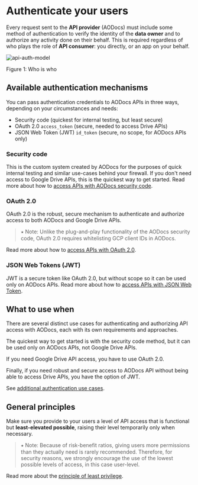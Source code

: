 # Authenticate your users

Every request sent to the **API provider** (AODocs) must include some method of authentication to verify the identity of the **data owner** and to authorize any activity done on their behalf. This is required regardless of who plays the role of **API consumer**: you directly, or an app on your behalf.

![api-auth-model](/img/api-relationship2.png)

Figure 1: Who is who

## Available authentication mechanisms

You can pass authentication credentials to AODocs APIs in three ways, depending on your circumstances and needs:

*   Security code (quickest for internal testing, but least secure)
*   OAuth 2.0 `access_token` (secure, needed to access Drive APIs)
*   JSON Web Token (JWT) `id_token` (secure, no scope, for AODocs APIs only)



### Security code

This is the custom system created by AODocs for the purposes of quick internal testing and similar use-cases behind your firewall.  If you don't need access to Google Drive APIs, this is the quickest way to get started.  Read more about how to [access APIs with AODocs security code](https://drive.google.com/a/altirnao.com/open?id=1IL9vuBYtJGCqQmX4Ry-PqRrzjTM6QcjUpD7byNFXfJA).

### OAuth 2.0

OAuth 2.0 is the robust, secure mechanism to authenticate and authorize access to both AODocs and Google Drive APIs.

> ⭑   Note: Unlike the plug-and-play functionality of the AODocs security code, OAuth 2.0 requires whitelisting GCP client IDs in AODocs.


Read more about how to [access APIs with OAuth 2.0](https://drive.google.com/a/altirnao.com/open?id=1S_5P0cfM387X996bAGOnnjO1z48IWysp-PbDCqB3vhc).

### JSON Web Tokens (JWT)

JWT is a secure token like OAuth 2.0, but without scope so it can be used only on AODocs APIs.  Read more about how to [access APIs with JSON Web Token](https://drive.google.com/a/altirnao.com/open?id=1K0yXBQwTBMm5FEwJotwFkjzc-moD2h-BwzfxlN3YOkk).

## What to use when

There are several distinct use cases for authenticating and authorizing API access with AODocs, each with its own requirements and approaches.

The quickest way to get started is with the security code method, but it can be used only on AODocs APIs, not Google Drive APIs.

If you need Google Drive API access, you have to use OAuth 2.0.

Finally, if you need robust and secure access to AODocs API without being able to access Drive APIs, you have the option of JWT.

See [additional authentication use cases](https://drive.google.com/a/altirnao.com/open?id=1VN1XZqFUCHNNG7Ya278gFxx4jaIp-6LKAs17JEoedhY).

## General principles

Make sure you provide to your users a level of API access that is functional but **least-elevated possible**, raising their level temporarily only when necessary.

> ⭑   Note: Because of risk-benefit ratios, giving users more permissions than they actually need is rarely recommended.  Therefore, for security reasons, we strongly encourage the use of the lowest possible levels of access, in this case user-level.


Read more about the [principle of least privilege](https://en.wikipedia.org/wiki/Principle_of_least_privilege).
